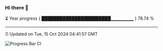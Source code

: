 ### Hi there 👋

⏳ Year progress { ███████████████████████▁▁▁▁▁▁▁ } 78.74 %

---

⏰ Updated on Tue, 15 Oct 2024 04:41:57 GMT

![Progress Bar CI](https://github.com/IshwaranRudhara/GIT-ACTION/workflows/Progress%20Bar%20CI/badge.svg)
